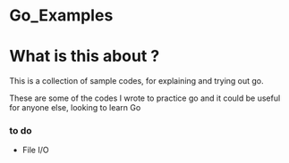 # Go_Examples

<h1>What is this about ?</h1>

This is a collection of sample codes, for explaining and trying out go.

These are some of the codes I wrote to practice go and it could be useful for anyone else, looking to learn Go

<h3>to do</h3>
<ul>
    <li>File I/O</li>
</ul>

